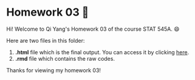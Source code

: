 # Homework 03 :bookmark: 

Hi! Welcome to Qi Yang's Homework 03 of the course STAT 545A. :smile:

Here are two files in this folder:
1. **.html** file which is the final output. You can access it by clicking [here](https://stat545-ubc-hw-2019-20.github.io/stat545-hw-qiyangqd/hw03/hw03.html).
2. **.rmd** file which contains the raw codes. 

Thanks for viewing my homework 03!


